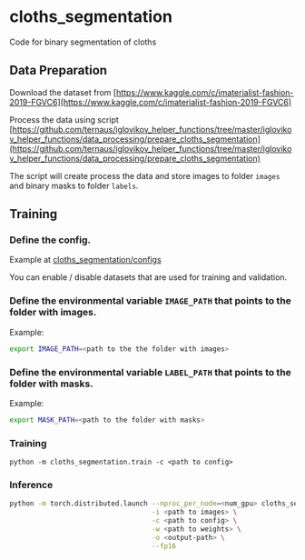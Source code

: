 # cloths_segmentation
Code for binary segmentation of cloths

## Data Preparation

Download the dataset from [https://www.kaggle.com/c/imaterialist-fashion-2019-FGVC6](https://www.kaggle.com/c/imaterialist-fashion-2019-FGVC6)

Process the data using script [https://github.com/ternaus/iglovikov_helper_functions/tree/master/iglovikov_helper_functions/data_processing/prepare_cloths_segmentation](https://github.com/ternaus/iglovikov_helper_functions/tree/master/iglovikov_helper_functions/data_processing/prepare_cloths_segmentation)

The script will create process the data and store images to folder `images` and binary masks to folder `labels`.

## Training

### Define the config.
Example at [cloths_segmentation/configs](cloths_segmentation/configs)

You can enable / disable datasets that are used for training and validation.

### Define the environmental variable `IMAGE_PATH` that points to the folder with images.
Example:
```bash
export IMAGE_PATH=<path to the the folder with images>
```

### Define the environmental variable `LABEL_PATH` that points to the folder with masks.
Example:
```bash
export MASK_PATH=<path to the folder with masks>
```

### Training
```
python -m cloths_segmentation.train -c <path to config>
```

### Inference

```bash
python -m torch.distributed.launch --nproc_per_node=<num_gpu> cloths_segmentation/inference.py \
                                   -i <path to images> \
                                   -c <path to config> \
                                   -w <path to weights> \
                                   -o <output-path> \
                                   --fp16
